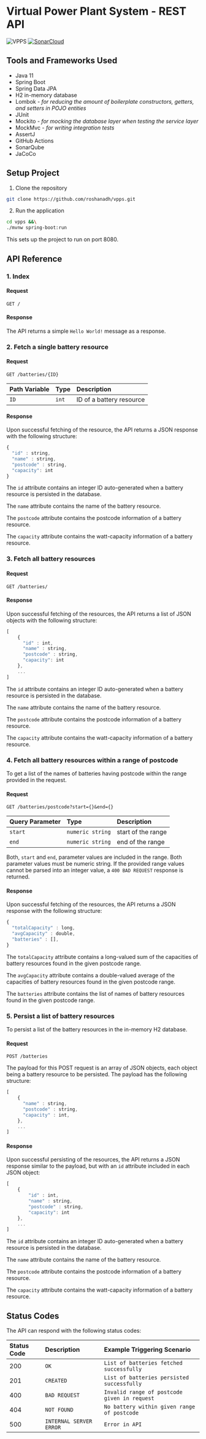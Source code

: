 # Virtual Power Plant System - REST API
![VPPS](https://github.com/roshanadh/vpps/actions/workflows/maven.yml/badge.svg?branch=main)
[![SonarCloud](https://sonarcloud.io/images/project_badges/sonarcloud-black.svg)](https://sonarcloud.io/summary/new_code?id=np.com.roshanadhikary%3Avpps)
## Tools and Frameworks Used
* Java 11
* Spring Boot
* Spring Data JPA
* H2 in-memory database
* Lombok - *for reducing the amount of boilerplate constructors, getters, and setters in POJO entities* 
* JUnit
* Mockito - *for mocking the database layer when testing the service layer*
* MockMvc - *for writing integration tests*
* AssertJ
* GitHub Actions
* SonarQube
* JaCoCo

## Setup Project
1. Clone the repository
```sh
git clone https://github.com/roshanadh/vpps.git
```
2. Run the application
```sh
cd vpps &&\
./mvnw spring-boot:run
```

This sets up the project to run on port 8080.

## API Reference

### 1. Index

#### Request
```http
GET /
```

#### Response

The API returns a simple `Hello World!` message as a response.

### 2. Fetch a single battery resource

#### Request
```http
GET /batteries/{ID}
```

| Path Variable | Type  | Description              |
|:--------------|:------|:-------------------------|
| `ID`          | `int` | ID of a battery resource |

#### Response

Upon successful fetching of the resource, the API returns a JSON response with the following structure:

```javascript
{
  "id" : string,
  "name" : string,
  "postcode" : string,
  "capacity": int
}
```

The `id` attribute contains an integer ID auto-generated when a battery resource is persisted in the database. 

The `name` attribute contains the name of the battery resource.

The `postcode` attribute contains the postcode information of a battery resource.

The `capacity` attribute contains the watt-capacity information of a battery resource.

### 3. Fetch all battery resources

#### Request
```http
GET /batteries/
```

#### Response

Upon successful fetching of the resources, the API returns a list of JSON objects with the following structure:

```javascript
[
    {
      "id" : int,
      "name" : string,
      "postcode" : string,
      "capacity": int
    },
    ...
]
```

The `id` attribute contains an integer ID auto-generated when a battery resource is persisted in the database.

The `name` attribute contains the name of the battery resource.

The `postcode` attribute contains the postcode information of a battery resource.

The `capacity` attribute contains the watt-capacity information of a battery resource.

### 4. Fetch all battery resources within a range of postcode

To get a list of the names of batteries having postcode within the range provided in the request.
#### Request
```http
GET /batteries/postcode?start={}&end={}
```

| Query Parameter | Type             | Description                    |
|:----------------|:-----------------|:-------------------------------|
| `start`         | `numeric string` | start of the range |
| `end`           | `numeric string` | end of the range    |

Both, `start` and `end`, parameter values are included in the range.
Both parameter values must be numeric string. If the provided range values cannot be parsed into an integer value, a `400 BAD REQUEST` response is returned.

#### Response

Upon successful fetching of the resources, the API returns a JSON response with the following structure:

```javascript
{
  "totalCapacity" : long,
  "avgCapacity" : double,
  "batteries" : [],
}
```

The `totalCapacity` attribute contains a long-valued sum of the capacities of battery resources found in the given postcode range.

The `avgCapacity` attribute contains a double-valued average of the capacities of battery resources found in the given postcode range.

The `batteries` attribute contains the list of names of battery resources found in the given postcode range.

### 5. Persist a list of battery resources

To persist a list of the battery resources in the in-memory H2 database.

#### Request
```http
POST /batteries
```

The payload for this POST request is an array of JSON objects, each object being a battery resource to be persisted.
The payload has the following structure:
```javascript
[
    {
      "name" : string,
      "postcode" : string,
      "capacity" : int,
    },
    ...
]
```

#### Response

Upon successful persisting of the resources, the API returns a JSON response similar to the payload, but with an `id` attribute included in each JSON object:

```javascript
[
    {
        "id" : int,
        "name" : string,
        "postcode" : string,
        "capacity": int
    },
    ...
]
```

The `id` attribute contains an integer ID auto-generated when a battery resource is persisted in the database.

The `name` attribute contains the name of the battery resource.

The `postcode` attribute contains the postcode information of a battery resource.

The `capacity` attribute contains the watt-capacity information of a battery resource.

## Status Codes

The API can respond with the following status codes:

| Status Code | Description             | Example Triggering Scenario                            |
|:------------|:------------------------|:-------------------------------------------------------|
| 200         | `OK`                    | `List of batteries fetched successfully`               |
| 201         | `CREATED`               | `List of batteries persisted successfully`             |
| 400         | `BAD REQUEST`           | `Invalid range of postcode given in request`           |
| 404         | `NOT FOUND`             | `No battery within given range of postcode`            |
| 500         | `INTERNAL SERVER ERROR` | `Error in API`                                         |